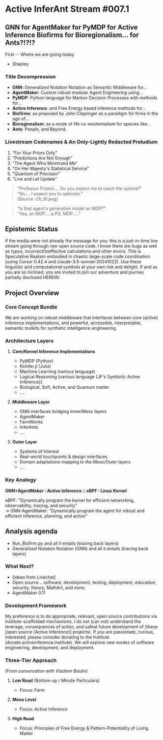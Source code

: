 # Active InferAnt Stream #007.1

## GNN for AgentMaker for PyMDP for Active Inference Biofirms for Bioregionalism... for Ants?!?!?

First -- Where we are going today:
- Shapley 



### Title Decompression
- **GNN**: Generalized Notation Notation as Semantic Middleware for...
- **AgentMaker**: Custom robust modular Agent Engineering using...
- **PyMDP**: Python language for Markov Decision Processes with methods for...
- **Active Inference**: and Free Energy based inference methods for...
- **Biofirms**: as proposed by John Clippinger as a paradigm for firms in the age of... 
- **Bioregionalism**: as a mode of life co-existentialism for species like...
- **Ants**: People, and Beyond.  

### Livestream Codenames & An Only-Lightly Redacted Preludium
1. "For Your Priors Only"
2. "Predictions Are Not Enough" 
3. "The Agent Who Minimized Me"
4. "On Her Majesty's Statistical Service"
5. "Quantum of Precision"
6. "Live and Let Update"

> "Professor Friston.... Do you expect me to reach the optima?"  
> "No.... I expect you to optimize."  
> _(Source: Ch_10.png)_

> "Is that agent's generative model an MDP?"  
> "Yes, an MDP.....a PO, MDP....."

## Epistemic Status
If the media were not already the message for you: this is a just-in-time live stream going through raw open source code. I know there are bugs as well as typos, incorrect/ineffective calculations and other errors. This is Speculative Realism embodied in chaotic large-scale code coordination (using Cursor 0.42.4 and claude-3.5-sonnet-20241022). Use these linguistic and computational symbols at your own risk and delight. If and as you are so inclined, you are invited to join our adventure and journey partially disclosed HEREIN: 

## Project Overview

### Core Concept Bundle
We are working on robust middleware that interfaces between core (active) inference implementations, and powerful, accessible, interpretable, semantic toolkits for synthetic intelligence engineering.

### Architecture Layers
1. **Core/Kernel Inference Implementations**
   - PyMDP (Python)
   - RxInfer.jl (Julia)
   - Machine Learning (various language)
   - Logical Reasoning (various language {JF's Symbolic Active Inference})
   - Biological, Soft, Active, and Quantum matter
   - ....
   
2. **Middleware Layer**
   - GNN interfaces bridging Inner/Meso layers
   - AgentMaker
   - FarmWorks
   - InferAnts
   - ....
   
3. **Outer Layer**
   - Systems of Interest
   - Real-world touchpoints & design interfaces
   - Domain adaptations mapping to the Meso/Outer layers
   - ....

### Key Analogy
**GNN+AgentMaker : Active Inference :: eBPF : Linux Kernel**

eBPF: "Dynamically program the kernel for efficient networking, observability, tracing, and security"  
→ GNN-AgentMaker: "Dynamically program the agent for robust and efficient inference, planning, and action"

## Analysis agenda
- Run_Biofirm.py and all it entails (tracing back layers)
- Generalized Notation Notation (GNN) and all it entails (tracing back layers)

### What Next?
- [Ideas from Livechat] 
- Open source... software, development, testing, deployment, education, security, theory, MathArt, and more.
- AgentMaker 0.11

### Development Framework
My preference is to do appropriate, relevant, open source contributions via Institute-scaffolded mechanisms. I do not (can not) understand the leverage, consequences of action, and safest future development of (these [open source {Active Inference}] projects). If you are passionate, curious, interested, please consider donating to the Institute (donate.activeinference.institute). We will explore new modes of software engineering, development, and deployment.

### Three-Tier Approach
_(From conversation with Vladimir Baulin)_

1. **Low Road** (Bottom-up / Minute Particulars)
   - Focus: Farm
   
2. **Meso Level**
   - Focus: Active Inference
   
3. **High Road**
   - Focus: Principles of Free Energy & Pattern-Potentiality of Living Matter

